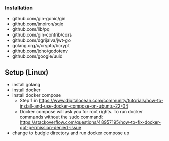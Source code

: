 ### Installation
- github.com/gin-gonic/gin
- github.com/jmoiron/sqlx
- github.com/lib/pq
- github.com/gin-contrib/cors
- github.com/dgrijalva/jwt-go
- golang.org/x/crypto/bcrypt
- github.com/joho/godotenv
- github.com/google/uuid

## Setup (Linux)
- install golang
- install docker
- install docker compose
    - Step 1 in https://www.digitalocean.com/community/tutorials/how-to-install-and-use-docker-compose-on-ubuntu-22-04
    - Docker compose will ask you for root rights. To run docker commands without the sudo command: https://stackoverflow.com/questions/48957195/how-to-fix-docker-got-permission-denied-issue
- change to budgie directory and run docker compose up